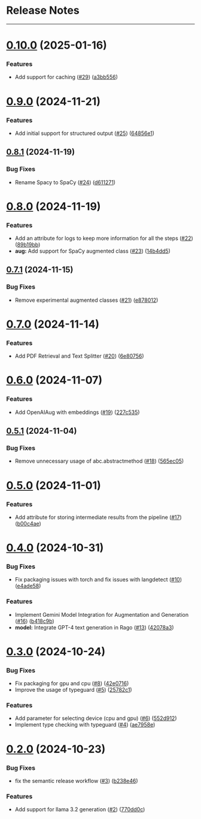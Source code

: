 # Release Notes
---

# [0.10.0](https://github.com/osl-incubator/rago/compare/0.9.0...0.10.0) (2025-01-16)


### Features

* Add support for caching ([#29](https://github.com/osl-incubator/rago/issues/29)) ([a3bb556](https://github.com/osl-incubator/rago/commit/a3bb556549eb2646ee7073a0889fb0b4c74e7823))

# [0.9.0](https://github.com/osl-incubator/rago/compare/0.8.1...0.9.0) (2024-11-21)


### Features

* Add initial support for structured output ([#25](https://github.com/osl-incubator/rago/issues/25)) ([64856e1](https://github.com/osl-incubator/rago/commit/64856e19aa3f69eec20b6a8e81ba86bca8bf93b9))

## [0.8.1](https://github.com/osl-incubator/rago/compare/0.8.0...0.8.1) (2024-11-19)


### Bug Fixes

* Rename Spacy to SpaCy ([#24](https://github.com/osl-incubator/rago/issues/24)) ([d611271](https://github.com/osl-incubator/rago/commit/d611271b339d52c536da4d9691052e797bf2829d))

# [0.8.0](https://github.com/osl-incubator/rago/compare/0.7.1...0.8.0) (2024-11-19)


### Features

* Add an attribute for logs to keep more information for all the steps ([#22](https://github.com/osl-incubator/rago/issues/22)) ([89b19bb](https://github.com/osl-incubator/rago/commit/89b19bbd0a24a4b3e208d2dcb53a11ef67bf5bb5))
* **aug:** Add support for SpaCy augmented class ([#23](https://github.com/osl-incubator/rago/issues/23)) ([14b4dd5](https://github.com/osl-incubator/rago/commit/14b4dd53961f7d5990b369bbe1bf7f729acc2060))

## [0.7.1](https://github.com/osl-incubator/rago/compare/0.7.0...0.7.1) (2024-11-15)


### Bug Fixes

* Remove experimental augmented classes ([#21](https://github.com/osl-incubator/rago/issues/21)) ([e878012](https://github.com/osl-incubator/rago/commit/e8780125db3c5966493621eb3e5f2a7713ccc419))

# [0.7.0](https://github.com/osl-incubator/rago/compare/0.6.0...0.7.0) (2024-11-14)


### Features

* Add PDF Retrieval and Text Splitter ([#20](https://github.com/osl-incubator/rago/issues/20)) ([6e80756](https://github.com/osl-incubator/rago/commit/6e8075625b08e9a830e68aaa7639c2bb7862b893))

# [0.6.0](https://github.com/osl-incubator/rago/compare/0.5.1...0.6.0) (2024-11-07)


### Features

* Add OpenAIAug with embeddings ([#19](https://github.com/osl-incubator/rago/issues/19)) ([227c535](https://github.com/osl-incubator/rago/commit/227c5355e4bed091301dd01b13b20b1860f68aa1))

## [0.5.1](https://github.com/osl-incubator/rago/compare/0.5.0...0.5.1) (2024-11-04)


### Bug Fixes

* Remove unnecessary usage of abc.abstractmethod ([#18](https://github.com/osl-incubator/rago/issues/18)) ([565ec05](https://github.com/osl-incubator/rago/commit/565ec05d182dc16e6b12994bc510f67c7f61c61d))

# [0.5.0](https://github.com/osl-incubator/rago/compare/0.4.0...0.5.0) (2024-11-01)


### Features

* Add attribute for storing intermediate results from the pipeline ([#17](https://github.com/osl-incubator/rago/issues/17)) ([b00c4ae](https://github.com/osl-incubator/rago/commit/b00c4aeb102b6947fbe06e964976cd480c60a0b1))

# [0.4.0](https://github.com/osl-incubator/rago/compare/0.3.0...0.4.0) (2024-10-31)


### Bug Fixes

* Fix packaging issues with torch and fix issues with langdetect ([#10](https://github.com/osl-incubator/rago/issues/10)) ([e4ade58](https://github.com/osl-incubator/rago/commit/e4ade58f274d0c0fd8c34cbb21431d00bc122954))


### Features

* Implement Gemini Model Integration for Augmentation and Generation ([#16](https://github.com/osl-incubator/rago/issues/16)) ([b418c9b](https://github.com/osl-incubator/rago/commit/b418c9be414333a3575e17ac42cd7bf89483a815))
* **model:** Integrate GPT-4 text generation in Rago ([#13](https://github.com/osl-incubator/rago/issues/13)) ([42078a3](https://github.com/osl-incubator/rago/commit/42078a359dbe64f39e9ddcb9e8f3cf4289dff52a))

# [0.3.0](https://github.com/osl-incubator/rago/compare/0.2.0...0.3.0) (2024-10-24)


### Bug Fixes

* Fix packaging for gpu and cpu ([#8](https://github.com/osl-incubator/rago/issues/8)) ([42e0716](https://github.com/osl-incubator/rago/commit/42e071607f38ef37130bbb1f24bcfde6e93b1dc3))
* Improve the usage of typeguard ([#5](https://github.com/osl-incubator/rago/issues/5)) ([25782c1](https://github.com/osl-incubator/rago/commit/25782c1db85024fa117b70db61b02fcea16b6f46))


### Features

* Add parameter for selecting device (cpu and gpu) ([#6](https://github.com/osl-incubator/rago/issues/6)) ([552d912](https://github.com/osl-incubator/rago/commit/552d91259a813163224a25c466d2c1fecff6a982))
* Implement type checking with typeguard ([#4](https://github.com/osl-incubator/rago/issues/4)) ([ae7958e](https://github.com/osl-incubator/rago/commit/ae7958e501f0964a62411449184c27bed3c9413f))

# [0.2.0](https://github.com/osl-incubator/rago/compare/0.1.0...0.2.0) (2024-10-23)


### Bug Fixes

* fix the semantic release workflow ([#3](https://github.com/osl-incubator/rago/issues/3)) ([b238e46](https://github.com/osl-incubator/rago/commit/b238e46e1ab42d10669c258e70cfb238074be064))


### Features

* Add support for llama 3.2 generation ([#2](https://github.com/osl-incubator/rago/issues/2)) ([770dd0c](https://github.com/osl-incubator/rago/commit/770dd0c45ed34d6b3a9a06537defae830fadca97))
